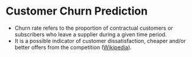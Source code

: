 # Customer Churn Prediction

* Churn rate refers to the proportion of contractual customers or subscribers who leave a supplier during a given time period. 
* It is a possible indicator of customer dissatisfaction, cheaper and/or better offers from the competition ([Wikipedia](https://en.wikipedia.org/wiki/Churn_rate)).
